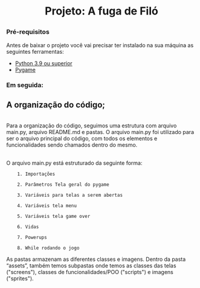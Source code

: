 # <p align="center">Projeto: A fuga de Filó </p>


### Pré-requisitos

Antes de baixar o projeto você vai precisar ter instalado na sua máquina as seguintes ferramentas:

* [Python 3.9 ou superior](https://www.python.org/downloads/)
* [Pygame](https://www.pygame.org/news)

### Em seguida:


##  A organização do código; 
<br>
Para a organização do código, seguimos uma estrutura com arquivo main.py, arquivo README.md e pastas. O arquivo main.py foi utilizado para ser o arquivo principal do código, com todos os elementos e funcionalidades sendo chamados dentro do mesmo.  

<br>
<br>

O arquivo main.py está estruturado da seguinte forma: 


        1. Importações 

        2. Parâmetros Tela geral do pygame 

        3. Variáveis para telas a serem abertas 

        4. Variáveis tela menu  

        5. Variáveis tela game over 

        6. Vidas 

        7. Powerups 

        8. While rodando o jogo  

 

As pastas armazenam as diferentes classes e imagens. Dentro da pasta “assets”, também temos subpastas onde temos as classes das telas ("screens"), classes de funcionalidades/POO ("scripts") e imagens ("sprites").

<br>


